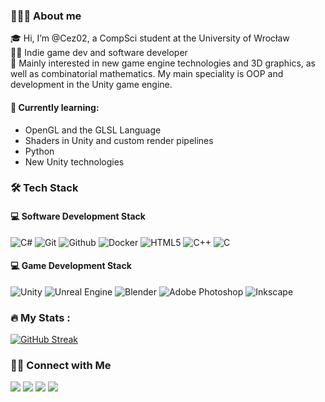 ### 👨🏻‍💻 About me
🎓 Hi, I’m @Cez02, a CompSci student at the University of Wrocław <br/>
👨‍💻 Indie game dev and software developer <br/>
🤖 Mainly interested in new game engine technologies and 3D graphics, as well as combinatorial mathematics. My main speciality is OOP and development in the Unity game engine. <br/>

#### :book: Currently learning:
- OpenGL and the GLSL Language
- Shaders in Unity and custom render pipelines
- Python
- New Unity technologies



### :hammer_and_wrench: Tech Stack

#### 💻 Software Development Stack
![C#](https://img.shields.io/badge/C%23-058e0c?&logo=c-sharp&logoColor=white&style=for-the-badge)
![Git](https://img.shields.io/badge/GIT-E44C30?&logo=git&logoColor=white&style=for-the-badgee)
![Github](https://img.shields.io/badge/github-171515?&logo=github&logoColor=white&style=for-the-badge)
![Docker](https://img.shields.io/badge/docker-%230db7ed.svg?&logo=docker&logoColor=white&style=for-the-badge)
![HTML5](https://img.shields.io/badge/html5-%23E34F26.svg?&logo=html5&logoColor=white&style=for-the-badge)
![C++](https://img.shields.io/badge/C++-%2300599C.svg?&logo=c%2B%2B&logoColor=white&style=for-the-badge)
![C](https://img.shields.io/badge/C-%2300599C.svg?&logo=c&logoColor=white&style=for-the-badge)

#### 💻 Game Development Stack
![Unity](https://img.shields.io/badge/unity-%23000000.svg?style=for-the-badge&logo=unity&logoColor=white)
![Unreal Engine](https://img.shields.io/badge/unreal_engine-%23313131.svg?style=for-the-badge&logo=unrealengine&logoColor=white)
![Blender](https://img.shields.io/badge/blender-%23F5792A.svg?style=for-the-badge&logo=blender&logoColor=white)
![Adobe Photoshop](https://img.shields.io/badge/adobe%20photoshop-%2331A8FF.svg?style=for-the-badge&logo=adobe%20photoshop&logoColor=white)
![Inkscape](https://img.shields.io/badge/Inkscape-e0e0e0?style=for-the-badge&logo=inkscape&logoColor=080A13)



### :fire: My Stats :

[![GitHub Streak](http://github-readme-streak-stats.herokuapp.com?user=Cez02&theme=dark&background=0d1117)](https://git.io/streak-stats)

### 🤝🏻 Connect with Me
<a href="mailto:czarek.czubala@gmail.com"><img src="https://img.shields.io/badge/czarek.czubala@gmail.com-b23e2f?logo=gmail&logoColor=white"></a>
<a href="https://www.linkedin.com/in/cezary-czubała-47a090207/%C5%82ka-850535177/"><img src="https://img.shields.io/badge/Cezary Czubała-blue?logo=linkedin&logoColor=white"></a>
<a href="https://czarekcz.itch.io/"><img src="https://img.shields.io/badge/Cez02-f33e2f?&logo=itch.io&logoColor=white"></a>
<a href="https://cez02.github.io"><img src="https://img.shields.io/badge/My website-3e2f?&logoColor=white"></a>

